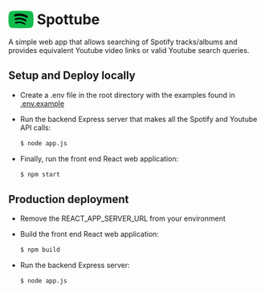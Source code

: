 # <img src="src/spottube.svg" alt="Spottube image" width="50" style="margin-bottom:-15px;"/> Spottube

A simple web app that allows searching of Spotify tracks/albums and provides equivalent Youtube video links or valid Youtube search queries.


## Setup and Deploy locally

- Create a .env file in the root directory with the examples found in [.env.example](.env.example)

- Run the backend Express server that makes all the Spotify and Youtube API calls:
    ```sh
    $ node app.js
    ```

- Finally, run the front end React web application:
    ```sh
    $ npm start
    ```

## Production deployment

- Remove the REACT_APP_SERVER_URL from your environment

- Build the front end React web application:
    ```sh
    $ npm build
    ```

- Run the backend Express server:
    ```sh
    $ node app.js
    ```
